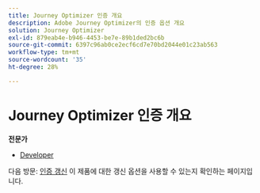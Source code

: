 ```yaml
---
title: Journey Optimizer 인증 개요
description: Adobe Journey Optimizer의 인증 옵션 개요
solution: Journey Optimizer
exl-id: 879eab4e-b946-4453-be7e-89b1ded2bc6b
source-git-commit: 6397c96ab0ce2ecf6cd7e70bd2044e01c23ab563
workflow-type: tm+mt
source-wordcount: '35'
ht-degree: 28%

---
```


# Journey Optimizer 인증 개요

**전문가**

* [Developer](/help/certifications/ajo/ajo-e-developer.md) <!--AD0-E603-->

다음 방문: [인증 갱신](/help/certifications/renew.md) 이 제품에 대한 갱신 옵션을 사용할 수 있는지 확인하는 페이지입니다.
